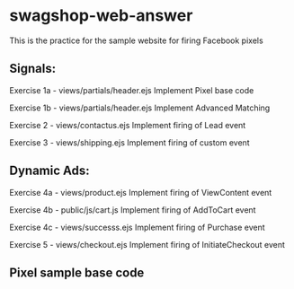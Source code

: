 # swagshop-web-answer
This is the practice for the sample website for firing Facebook pixels

## Signals:
Exercise 1a - views/partials/header.ejs
Implement Pixel base code

Exercise 1b - views/partials/header.ejs
Implement Advanced Matching

Exercise 2 - views/contactus.ejs
Implement firing of Lead event

Exercise 3 - views/shipping.ejs
Implement firing of custom event

## Dynamic Ads:
Exercise 4a - views/product.ejs
Implement firing of ViewContent event

Exercise 4b - public/js/cart.js
Implement firing of AddToCart event

Exercise 4c - views/successs.ejs
Implement firing of Purchase event

Exercise 5 - views/checkout.ejs
Implement firing of InitiateCheckout event

## Pixel sample base code
<!-- Facebook Pixel Code -->
<script>
!function(f,b,e,v,n,t,s)
{if(f.fbq)return;n=f.fbq=function(){n.callMethod?
n.callMethod.apply(n,arguments):n.queue.push(arguments)};
if(!f._fbq)f._fbq=n;n.push=n;n.loaded=!0;n.version='2.0';
n.queue=[];t=b.createElement(e);t.async=!0;
t.src=v;s=b.getElementsByTagName(e)[0];
s.parentNode.insertBefore(t,s)}(window, document,'script',
'https://connect.facebook.net/en_US/fbevents.js');
fbq('init', '1086318514786699');
fbq('track', 'PageView');
</script>
<noscript><img height="1" width="1" style="display:none"
src="https://www.facebook.com/tr?id=1086318514786699&ev=PageView&noscript=1"
/></noscript>
<!-- End Facebook Pixel Code -->
